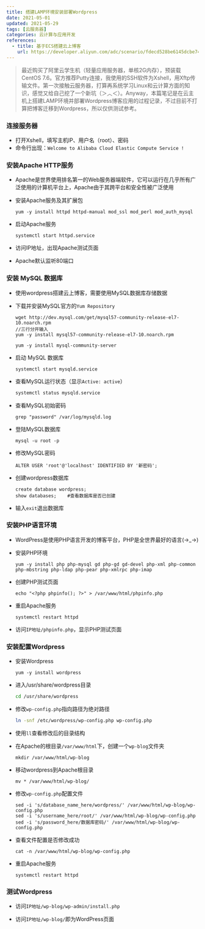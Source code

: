 ```yaml
---
title: 搭建LAMP环境安装部署Wordpress
date: 2021-05-01
updated: 2021-05-29
tags: [云服务器]
categories: 云计算与应用开发
references:
  - title: 基于ECS搭建云上博客
    url: https://developer.aliyun.com/adc/scenario/fdecd528be6145dcbe747f0206e361f3
---
```


> 最近购买了阿里云学生机（轻量应用服务器，单核2G内存），预装载CentOS 7.6。官方推荐Putty连接，我使用的SSH软件为Xshell，用Xftp传输文件。第一次接触云服务器，打算再系统学习Linux和云计算方面的知识，感觉又给自己挖了一个新坑（＞︿＜）。Anyway，本篇笔记是在云主机上搭建LAMP环境并部署Wordpress博客应用的过程记录，不过目前不打算把博客迁移到Wordpress，所以仅供测试参考。

<!--more-->

### 连接服务器

- 打开Xshell，填写主机IP、用户名（root）、密码
- 命令行出现：`Welcome to Alibaba Cloud Elastic Compute Service !`

### 安装Apache HTTP服务

- Apache是世界使用排名第一的Web服务器端软件，它可以运行在几乎所有广泛使用的计算机平台上，Apache由于其跨平台和安全性被广泛使用

- 安装Apache服务及其扩展包

  ```shell
  yum -y install httpd httpd-manual mod_ssl mod_perl mod_auth_mysql
  ```

- 启动Apache服务

  ```shell
  systemctl start httpd.service
  ```

- 访问IP地址，出现Apache测试页面

- Apache默认监听80端口

### 安装 MySQL 数据库

- 使用wordpress搭建云上博客，需要使用MySQL数据库存储数据

- 下载并安装MySQL官方的`Yum Repository`

  ```shell
  wget http://dev.mysql.com/get/mysql57-community-release-el7-10.noarch.rpm
  //三行分开输入
  yum -y install mysql57-community-release-el7-10.noarch.rpm
  
  yum -y install mysql-community-server
  ```

- 启动 MySQL 数据库

  ```shell
  systemctl start mysqld.service
  ```

- 查看MySQL运行状态（显示`Active: active`）

  ```sh
  systemctl status mysqld.service
  ```

- 查看MySQL初始密码

  ```shell
  grep "password" /var/log/mysqld.log
  ```

- 登陆MySQL数据库

  ```shell
  mysql -u root -p
  ```

- 修改MySQL密码

  ```mysql
  ALTER USER 'root'@'localhost' IDENTIFIED BY '新密码';
  ```

- 创建wordpress数据库

  ```mysql
  create database wordpress; 
  show databases;    #查看数据库是否已创建
  ```

- 输入`exit`退出数据库

### 安装PHP语言环境

- WordPress是使用PHP语言开发的博客平台，PHP是全世界最好的语言(→_→)

- 安装PHP环境

  ```shell
  yum -y install php php-mysql gd php-gd gd-devel php-xml php-common php-mbstring php-ldap php-pear php-xmlrpc php-imap
  ```

- 创建PHP测试页面

  ```shell
  echo "<?php phpinfo(); ?>" > /var/www/html/phpinfo.php
  ```

- 重启Apache服务

  ```shell
  systemctl restart httpd
  ```

- 访问`IP地址/phpinfo.php`，显示PHP测试页面

### 安装配置Wordpress

- 安装Wordpress

  ```shell
  yum -y install wordpress
  ```

- 进入/usr/share/wordpress目录

  ```sh
  cd /usr/share/wordpress
  ```

- 修改`wp-config.php`指向路径为绝对路径

  ```sh
  ln -snf /etc/wordpress/wp-config.php wp-config.php
  ```

- 使用`ll`查看修改后的目录结构

- 在Apache的根目录`/var/www/html`下，创建一个`wp-blog`文件夹
  ```shell
  mkdir /var/www/html/wp-blog
  ```

- 移动wordpress到Apache根目录

  ```shell
  mv * /var/www/html/wp-blog/
  ```

- 修改`wp-config.php`配置文件

  ```shell
  sed -i 's/database_name_here/wordpress/' /var/www/html/wp-blog/wp-config.php
  sed -i 's/username_here/root/' /var/www/html/wp-blog/wp-config.php
  sed -i 's/password_here/数据库密码/' /var/www/html/wp-blog/wp-config.php
  ```

- 查看文件配置是否修改成功

  ```shell
  cat -n /var/www/html/wp-blog/wp-config.php
  ```

- 重启Apache服务

  ```shell
  systemctl restart httpd
  ```

### 测试Wordpress

- 访问`IP地址/wp-blog/wp-admin/install.php`

- 访问`IP地址/wp-blog/`即为WordPress页面